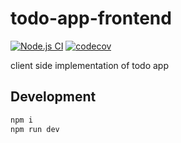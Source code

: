 # todo-app-frontend

[![Node.js CI](https://github.com/H1rono/todo-app-frontend/actions/workflows/node.js.yml/badge.svg)](https://github.com/H1rono/todo-app-frontend/actions/workflows/node.js.yml) [![codecov](https://codecov.io/gh/H1rono/todo-app-frontend/branch/main/graph/badge.svg?token=3FE8WE6FLZ)](https://codecov.io/gh/H1rono/todo-app-frontend)

client side implementation of todo app

## Development

```bash
npm i
npm run dev
```
